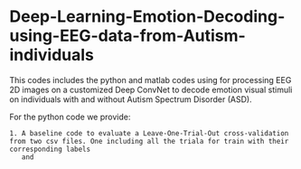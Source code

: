 # Deep-Learning-Emotion-Decoding-using-EEG-data-from-Autism-individuals
This codes includes the python and matlab codes using for processing EEG 2D images on
a customized Deep ConvNet to decode emotion visual stimuli on individuals with and without
Autism Spectrum Disorder (ASD).

For the python code we provide:

	1. A baseline code to evaluate a Leave-One-Trial-Out cross-validation from two csv files. One including all the triala for train with their corresponding labels
	   and 

